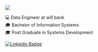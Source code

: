 <p align="left"><img src="https://github-readme-stats.vercel.app/api/top-langs/?username=rikemorais&layout=compact&langs_count=10&theme=dracula&include_all_commits=true&hide_title=true&hide_border=true&border_radius=20&card_width=700&hide=html,css,scss,procfile,nix,makefile" />
</div></p>
<div>

:computer: Data Engineer at will bank  
:mortar_board: Bachelor of Information Systems  
:mortar_board: Post Graduate in Systems Development
  
[![Linkedin Badge](https://img.shields.io/badge/-rikemorais-blue?style=flat-square&logo=Linkedin&logoColor=white&link=https://www.linkedin.com/in/rikemorais)](https://www.linkedin.com/in/rikemorais)

</div>

